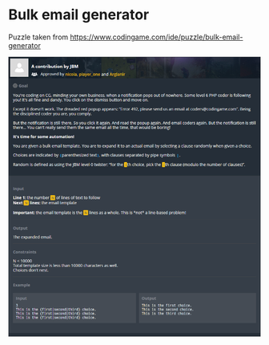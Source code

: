 # Bulk email generator

Puzzle taken from https://www.codingame.com/ide/puzzle/bulk-email-generator

![Screenshot](screenshot.png)



